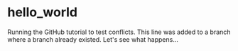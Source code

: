 # hello_world
Running the GitHub tutorial to test conflicts.
This line was added to a branch where a branch already existed. Let's see what happens...